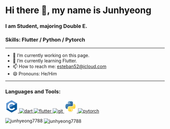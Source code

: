 # Hi there 👋, my name is Junhyeong
### I am Student, majoring Double E.
### Skills: Flutter / Python / Pytorch

---
- 🔭 I’m currently working on this page. 
- 🌱 I’m currently learning Flutter. 
- 📫 How to reach me: esteban52@icloud.com 
- 😄 Pronouns: He/Him 
---

<h3 align="left">Languages and Tools:</h3>
<p align="left"> <a href="https://www.cprogramming.com/" target="_blank" rel="noreferrer"> <img src="https://raw.githubusercontent.com/devicons/devicon/master/icons/c/c-original.svg" alt="c" width="40" height="40"/> </a> <a href="https://dart.dev" target="_blank" rel="noreferrer"> <img src="https://www.vectorlogo.zone/logos/dartlang/dartlang-icon.svg" alt="dart" width="40" height="40"/> </a> <a href="https://flutter.dev" target="_blank" rel="noreferrer"> <img src="https://www.vectorlogo.zone/logos/flutterio/flutterio-icon.svg" alt="flutter" width="40" height="40"/> </a> <a href="https://git-scm.com/" target="_blank" rel="noreferrer"> <img src="https://www.vectorlogo.zone/logos/git-scm/git-scm-icon.svg" alt="git" width="40" height="40"/> </a> <a href="https://www.python.org" target="_blank" rel="noreferrer"> <img src="https://raw.githubusercontent.com/devicons/devicon/master/icons/python/python-original.svg" alt="python" width="40" height="40"/> </a> <a href="https://pytorch.org/" target="_blank" rel="noreferrer"> <img src="https://www.vectorlogo.zone/logos/pytorch/pytorch-icon.svg" alt="pytorch" width="40" height="40"/> </a> </p>  



<p><img align="left" src="https://github-readme-stats.vercel.app/api/top-langs?username=junhyeong7788&show_icons=true&locale=en&layout=compact" alt="junhyeong7788" /></p>

<p>&nbsp;<img align="center" src="https://github-readme-stats.vercel.app/api?username=junhyeong7788&show_icons=true&locale=en" alt="junhyeong7788" /></p>


